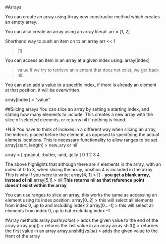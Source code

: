 #Arrays

You can create an array using Array.new constructor method which creates an empty array.

You can also create an array using an array literal:
arr = [1, 2]

Shorthand way to push an item on to an array
arr << 1
> [1]

You can access an item in an array at a given index using:
array[index]
> value
If we try to retrieve an element that does not exist, we get back nil.

You can also add a value to a specific index, if there is already an element at that position, it will be overwritten.

array[index] = "value"


##Slicing arrays
You can slice an array by setting a starting index, and stating how many elements to include. This creates a new array with the slice of selected elements, or returns nil if nothing is found.

*N.B You have to think of indexes in a different way when slicing an array, the index is placed before the element, as opposed to specifying the actual elemets locations. This is necessary functionality to allow ranges to be set.
array[start, length] > new_ary or nil

array = [ :peanut,   :butter,   :and,   :jelly  ]
        0          1          2       3       4

The above highlights that although there are 4 elements in the array, with an index of 0 to 3, when slicing the array, position 4 is included in the array. This is why if you were to write:
array[4, 1] > [] - **you get a blank array, instead of nil**
array[5,1] > nil **This returns nil as that reference point doesn't exist within the array**

You can use ranges to slice an array, this works the same as accessing an element using its index position.
array[0..2] > this will select all elements from index 0, up to and including index 2
array[0...-1] > this will select all elements from index 0, up to but excluding index -1

#Array methods
array.push(*value*) > adds the given value to the end of the array
array.pop() > returns the last value in an array
array.shift() > returnes the first value in an array
array.unshift(*value*) > adds the given value to the front of the array
